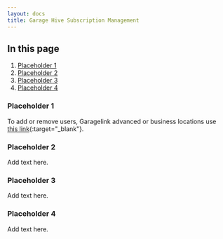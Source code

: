 ```yaml
---
layout: docs
title: Garage Hive Subscription Management
---
```


## In this page
1. [Placeholder 1](#placeholder-1)
2. [Placeholder 2](#placeholder-2)
3. [Placeholder 3](#placeholder-3)
4. [Placeholder 4](#placeholder-4)

### Placeholder 1
To add or remove users, Garagelink advanced or business locations use [this link](https://sign.signable.app/#/widget/rqaWkkfane){:target="_blank"}.

### Placeholder 2
Add text here.

### Placeholder 3
Add text here.

### Placeholder 4
Add text here.


